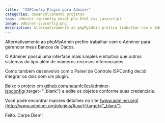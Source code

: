 ```yaml
---
title:  "ISPConfig Plugin para Adminer"
categories: desenvolvimento projetos
tags: adminer ispconfig mysql php html css javascript
image: adminer-ispconfig.png
description: Alternativamente ao phpMyAdmin prefiro trabalhar com o Adminer para gerenciar meus Bancos de Dados.
---
```


Alternativamente ao phpMyAdmin prefiro trabalhar com o Adminer para gerenciar meus Bancos de Dados.

O Adminer possui uma interface mais simples e intuitiva que outros sistemas do tipo além de inúmeros recursos diferenciados.

Como também desenvolvo com o Painel de Controle ISPConfig decidi integrar os dois com um plugin.

Baixe o projeto em [github.com/natanfelles/adminer-ispconfig](https://github.com/natanfelles/adminer-ispconfig){:target="_blank"} e edite os objetos conforme suas credenciais.

Você pode encontrar maiores detalhes no site [www.adminer.org](http://www.adminer.org/plugins/#use){:target="_blank"}.

Feito. Carpe Diem!
